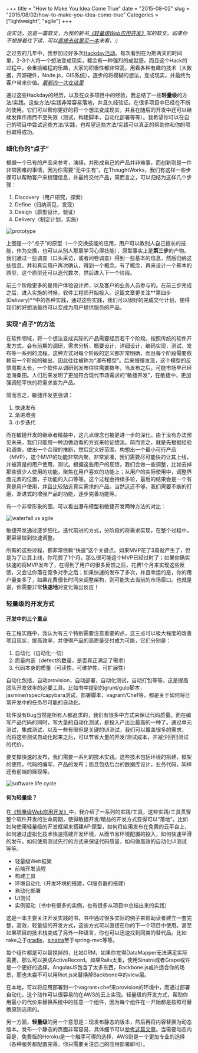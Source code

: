 +++
title = "How to Make You Idea Come True"
date = "2015-08-02"
slug = "2015/08/02/how-to-make-you-idea-come-true"
Categories = ["lightweight", "agile"]
+++

*说实话，这是一篇软文，为我的新书[《轻量级Web应用开发》](http://icodeit.org/lightweight-web)写的软文。如果你不想接着往下读，可以[直接去这里买一本](http://www.amazon.cn/gp/product/B012R5A1NQ?refRID=1GXJ241HTDC784AXJ0SX&ref_=pd_rhf_pe_p_img_2)来看，:)*

之过去的几年中，我参加过好多次[Hackday活动](http://icodeit.org/2013/03/guan-yu-hack-day/)。每次看到在为期两天的时间里，2-3个人将一个想法变成现实，都会有一种强烈的成就感。而且这个Hack的过程中，会重拾编程的乐趣，大家的积极性都非常高，用着各种有趣的技术（大数据，开源硬件，Node.js，GIS系统），逐步的将模糊的想法，变成现实，并最终为客户带来价值。[*最新的一次在这里*](http://icodeit.org/telstra-hackday-i/)

通过这些Hackday的经历，以及在众多项目中的经验，我总结了一些**轻量级**的方法/实践。这些方法/实践非常容易落地，并且久经验证。在很多项目中已经在不断的使用。它们可以帮你更好的将一个想法变成现实，并且在随后的开发中还可以继续发挥作用而不至失效（测试，构建脚本，自动化部署等等）。我希望你可以在自己的项目中尝试这些方法/实践，也希望这些方法/实践可以真正的帮助你和你的项目取得成功。

### 细化你的“点子”

根据一个已有的产品来参考，演绎，并形成自己的产品并非难事，而创新则是一件非常困难的事情，因为你需要“无中生有”。在ThoughtWorks，我们有这样一些步骤可以帮助客户来梳理信息，并最终交付产品，简而言之，可以归结为这样几个步骤：

1.  Discovery（用户研究，探索）
2.  Define（归纳洞见，发现）
3.  Design（原型设计，验证）
4.  Delivery（制定计划，实施）


![prototype](/images/2015/08/i-learn-resized.png)

上图是一个“点子”的原型（一个交换技能的应用，用户可以教别人自己擅长的技能，作为交换，也可以从别人那里学习心得技能），原型事实上是**第三步**的产物。我们通过一些调查（口头采访，或者问卷调查）得到一些基本的信息，然后归纳这些信息，并和真实用户再次确认，得到一个概念。有了概念，再来设计一个基本的原型，这个原型还可以迭代数次，然后进入下一个阶段。

前三个阶段更多的是用户体验设计师，以及客户的业务人员参与的。在前三步完成之后，进入实施的时候，软件工程师开始投入。这篇文章更关注**第四步(Delivery)**中的各种实践，通过这些实践，我们可以很好的完成交付计划，使得我们的好想法最终可以变成为用户提供服务的产品。


### 实现“点子”的方法

在软件领域，将一个想法变成实际的产品需要经历若干个阶段。按照传统的软件开发方式，会有前期的调研，需求分析，概要设计，详细设计，编码实现，测试，发布等一系列的流程。这种方式对每个阶段的定义都非常明确，而且每个阶段需要依赖前一个阶段的输出，因此往往被称为“瀑布模型”。后来慢慢发现，这个模型的反馈周期太长，一个软件从调研到发布往往需要数年，当发布之后，可能市场早已经沧海桑田。人们后来发明了更加符合现代市场需求的“敏捷开发”，在敏捷中，更加强调短平快的将需求变为产品。

简而言之，敏捷开发更强调：

1.  快速发布
2.  渐进增强
3.  小步迭代

而在敏捷开发的继承者精益中，这几点理念也被更进一步的深化。由于没有办法预见未来，我们只能用一种边做边看的方式来验证想法。简而言之，就是先根据经验和调查，做出一个合理的推断，然后定义好范围，构想出一个最小可行产品（MVP），这个MVP的功能非常内聚，非常紧凑，我们需要尽可能快的让其上线，并被真是的用户使用，测试。根据这些用户的反馈，我们会做一些调整，比如去掉那些很少人使用的功能，聚焦在用户喜欢的功能上；从用户的实际使用中，调整界面元素的位置，子功能的入口等等。这个过程会持续多轮，最后的结果会是一个有真是用户使用，并且比较贴近真实需求的产品。当然这还不够，我们需要不断的打磨，渐进式的增强产品的功能，逐步完善功能等。

有一个非常形象的图，可以看出瀑布模型和敏捷开发两种方法的对比：

![waterfall vs agile](/images/2015/08/waterfall-v-agile-about.gif)

敏捷开发通过逐步细化，迭代前进的方式，分阶段的将需求实现，在整个过程中，更容易做到快速调整。

所有的这些过程，都非常依赖“快速”这个关键点。如果MVP花了3周就产生了，但是为了让其上线，你花费了1个月，那么很可能这个MVP已经过时了；如果你确实快速的将MVP发布了，在得到了用户的很多反馈之后，花费1个月来实现这些反馈，又会让你落在竞争对手之后；如果快速的发布了多次，并且幸运的是，你的用户量变多了，如果花费很长时间来调整架构，则可能失去当前的市场窗口。也就是说，你需要非常**快速地**对变化做出反应！

### 轻量级的开发方式

#### 开发中的三个重点

在工程实践中，我认为有三个特别需要注意重要的点，这三点可以极大程度的改善项目现状，提高效率，并使得产品的高质量交付成为可能，它们分别是：

1.  自动化（自动化一切）
2.  质量内嵌（defect的数量，是否真正满足了需求）
3.  代码本身的质量（可读性，可维护性，可扩展性）

自动化包括，自动provision，自动部署，自动化测试，自动打包等等。这是提高团队开发效率的必要工具。比如书中提到的grunt/gulp脚本，jasmine/rspec/capybara测试，部署脚本，vagrant/Chef等，都是关于如何将日常开发中的任务尽可能的自动化。

软件没有Bug当然是所有人都追求的，我们有很多中方式来保证代码质量。而在编写产品代码的同时，写大量的自动化测试，是投入产出比最高的一种了。通过单元测试，集成测试，以及一些有限但是关键的UI测试，我们可以覆盖很多的需求，而将这些测试自动化起来之后，可以节省大量的开发/测试成本，并减少回归测试的代价。

要支撑快速的发布，我们需要一系列的技术实践。这些技术包括环境的搭建，框架的使用，代码的编写，产品的发布；而且包括后台的数据库设计，业务代码，同样还有前端的展现等。

![software life cycle](/images/2015/06/software-life-cycle-resized.png)

#### 何为轻量级？

在[《轻量级Web应用开发》](http://www.amazon.cn/gp/product/B012R5A1NQ?refRID=1GXJ241HTDC784AXJ0SX&ref_=pd_rhf_pe_p_img_2)中，我介绍了一系列的实践/工具，这些实践/工具贯穿整个软件开发的生命周期，使得敏捷开发/精益的开发方式变得可以“落地”。比如如何使用轻量级的开发框架来搭建API原型，如何将应用发布在免费的云平台上，如何通过虚拟化技术快速搭建开发环境，从而节省环境配置的投入，如何快速平滑的发布，如何使用测试先行的方式来保证代码质量，如何做高效的自动化UI测试等等。

-  轻量级Web框架
-  前端开发流程
-  构建工具
-  环境自动化（开发环境的搭建，CI服务器的搭建）
-  自动化部署
-  UI测试
-  实例驱动（书中有很多的实例，也有很多从项目中总结出来的实践）

这是一本主要关注开发实践的书，书中通过很多实际的例子来帮助读者建立一套完整，高效，轻量级的开发方式，这些方式可以直接在你的下一个项目中使用。甚至如果项目的技术栈变成了另外一种语言，你也可以迅速找到同类的替代品。比如rake之于[gradle](https://gradle.org/)，[sinatra](http://www.sinatrarb.com/)至于spring-mvc等等。

每个组件都是可以替换掉的，比如ORM，如果你觉得DataMapper无法满足实际需要，那么可以换成ActiveRecord。如果Rails太重，使用Sinatra或者Grape或许是一个更好的选择。AngularJS包含了太多东西，Backbone.js或许适合你的场景，而也未尝不可以用Riot.js来替换掉Backbone中的view层。

在本地，可以将应用部署到一个vagrant+chef来provision的环境中，而通过部署自动化，这个动作可以很容易的在AWS的云上实现。轻量级的开发方式，帮助你用最小的代价来替换系统中的任意一个组件，因为每个组件在一开始都是按照可替换原则选用的。

另一方面，**轻量级**的另一个意思是：现发布静态的版本，然后再将内容替换为动态版本。发布一个静态的页面非常容易，具体细节可以[参考这篇文章](http://icodeit.org/2014/11/publish-your-web-design/)。当需要动态内容是，免费版的Heroku是一个触手可得的选择，AWS则是一个更加专业的选择（各种服务都配置完善，你只需要关注自己的应用部署即可）。
